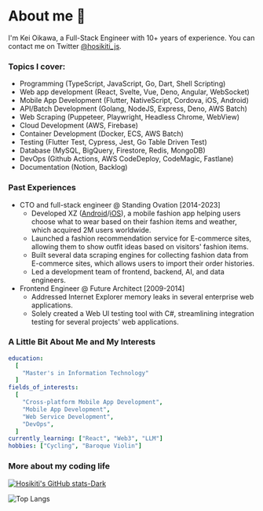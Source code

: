# About me 👋

I'm Kei Oikawa, a Full-Stack Engineer with 10+ years of experience.
You can contact me on Twitter [@hosikiti_js](https://twitter.com/hosikiti_js).

### Topics I cover:

- Programming (TypeScript, JavaScript, Go, Dart, Shell Scripting)
- Web app development (React, Svelte, Vue, Deno, Angular, WebSocket)
- Mobile App Development (Flutter, NativeScript, Cordova, iOS, Android)
- API/Batch Development (Golang, NodeJS, Express, Deno, AWS Batch)
- Web Scraping (Puppeteer, Playwright, Headless Chrome, WebView)
- Cloud Development (AWS, Firebase)
- Container Development (Docker, ECS, AWS Batch)
- Testing (Flutter Test, Cypress, Jest, Go Table Driven Test)
- Database (MySQL, BigQuery, Firestore, Redis, MongoDB)
- DevOps (Github Actions, AWS CodeDeploy, CodeMagic, Fastlane)
- Documentation (Notion, Backlog)

### Past Experiences

- CTO and full-stack engineer @ Standing Ovation [2014-2023]
  - Developed XZ ([Android](https://play.google.com/store/apps/details?id=fashion.style.coordinate.app.xz&hl=en_US)/[iOS](https://apps.apple.com/jp/app/xz-%E3%82%AF%E3%83%AD%E3%83%BC%E3%82%BC%E3%83%83%E3%83%88-%E3%83%95%E3%82%A1%E3%83%83%E3%82%B7%E3%83%A7%E3%83%B3-%E6%B4%8B%E6%9C%8D-%E3%82%B3%E3%83%BC%E3%83%87%E3%82%A3%E3%83%8D%E3%83%BC%E3%83%88/id909369654)), a mobile fashion app helping users choose what to wear based on their fashion items and weather, which acquired 2M users worldwide.
  - Launched a fashion recommendation service for E-commerce sites, allowing them to show outfit ideas based on visitors' fashion items.
  - Built several data scraping engines for collecting fashion data from E-commerce sites, which allows users to import their order histories.
  - Led a development team of frontend, backend, AI, and data engineers.
- Frontend Engineer @ Future Architect [2009-2014]
  - Addressed Internet Explorer memory leaks in several enterprise web applications.
  - Solely created a Web UI testing tool with C#, streamlining integration testing for several projects' web applications.

### A Little Bit About Me and My Interests

```yaml
education:
  [
    "Master's in Information Technology"
  ]
fields_of_interests:
  [
    "Cross-platform Mobile App Development",
    "Mobile App Development",
    "Web Service Development",
    "DevOps",
  ]
currently_learning: ["React", "Web3", "LLM"]
hobbies: ["Cycling", "Baroque Violin"]
```

### More about my coding life

[![Hosikiti's GitHub stats-Dark](https://github-readme-stats.vercel.app/api?username=hosikiti&show_icons=true&theme=dark#gh-dark-mode-only)](https://github.com/anuraghazra/github-readme-stats#gh-dark-mode-only)

![Top Langs](https://github-readme-stats.vercel.app/api/top-langs/?username=hosikiti&layout=compact&hide=css,HTML)

